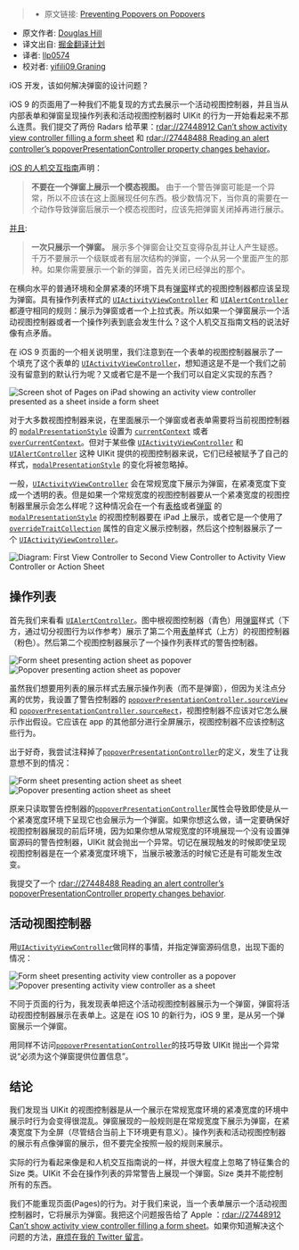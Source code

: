 > * 原文链接: [Preventing Popovers on Popovers
](https://pspdfkit.com/blog/2016/popovers-on-popovers/)
* 原文作者: [Douglas Hill](https://twitter.com/qdoug)
* 译文出自: [掘金翻译计划](https://github.com/xitu/gold-miner)
* 译者:  [llp0574](https://github.com/llp0574)
* 校对者: [yifili09](https://github.com/yifili09),[Graning](https://github.com/Graning)

iOS 开发，该如何解决弹窗的设计问题？

iOS 9 的页面用了一种我们不能复现的方式去展示一个活动视图控制器，并且当从内部表单和弹窗呈现操作列表和活动视图控制器时 UIKit 的行为一开始看起来不那么连贯。我们提交了两份 Radars 给苹果：[rdar://27448912 Can’t show activity view controller filling a form sheet](http://openradar.appspot.com/27448912) 和 [rdar://27448488 Reading an alert controller’s popoverPresentationController property changes behavior](http://openradar.appspot.com/27448488)。

[iOS 的人机交互指南](https://developer.apple.com/ios/human-interface-guidelines/interaction/modality/)声明：

> **不要在一个弹窗上展示一个模态视图。** 由于一个警告弹窗可能是一个异常，所以不应该在这上面展现任何东西。极少数情况下，当你真的需要在一个动作导致弹窗后展示一个模态视图时，应该先把弹窗关闭掉再进行展示。

[并且](https://developer.apple.com/ios/human-interface-guidelines/ui-views/popovers/):

> **一次只展示一个弹窗。** 展示多个弹窗会让交互变得杂乱并让人产生疑惑。千万不要展示一个级联或者有层次结构的弹窗，一个从另一个里面产生的那种。如果你需要展示一个新的弹窗，首先关闭已经弹出的那个。

在横向水平的普通环境和全屏紧凑的环境下具有[弹窗](https://developer.apple.com/reference/uikit/uimodalpresentationstyle/1621382-popover)样式的视图控制器都应该呈现为弹窗。具有操作列表样式的 [`UIActivityViewController`](https://developer.apple.com/reference/uikit/uiactivityviewcontroller) 和 [`UIAlertController`](https://developer.apple.com/reference/uikit/uialertcontroller) 都遵守相同的规则：展示为弹窗或者一个上拉式表。所以如果一个弹窗展示一个活动视图控制器或者一个操作列表到底会发生什么？这个人机交互指南文档的说法好像有点矛盾。

在 iOS 9 页面的一个相关说明里，我们注意到在一个表单的视图控制器展示了一个填充了这个表单的 [`UIActivityViewController`](https://developer.apple.com/reference/uikit/uiactivityviewcontroller)，想知道这是不是一个我们之前没有留意到的默认行为呢？又或者它是不是一个我们可以自定义实现的东西？

![Screen shot of Pages on iPad showing an activity view controller presented as a sheet inside a form sheet](https://pspdfkit.com/images/blog/2016/popovers-on-popovers/pages-sheet-in-form-sheet-59e3007e.jpg)

对于大多数视图控制器来说，在里面展示一个弹窗或者表单需要将当前视图控制器的 [`modalPresentationStyle`](https://developer.apple.com/reference/uikit/uimodalpresentationstyle) 设置为 [`currentContext`](https://developer.apple.com/reference/uikit/uimodalpresentationstyle/1621493-currentcontext) 或者 [`overCurrentContext`](https://developer.apple.com/reference/uikit/uimodalpresentationstyle/1621507-overcurrentcontext)。但对于某些像 [`UIActivityViewController`](https://developer.apple.com/reference/uikit/uiactivityviewcontroller) 和 [`UIAlertController`](https://developer.apple.com/reference/uikit/uialertcontroller) 这种 UIKit 提供的视图控制器来说，它们已经被赋予了自己的样式，[`modalPresentationStyle`](https://developer.apple.com/reference/uikit/uimodalpresentationstyle) 的变化将被忽略掉。

一般，[`UIActivityViewController`](https://developer.apple.com/reference/uikit/uiactivityviewcontroller) 会在常规宽度下展示为弹窗，在紧凑宽度下变成一个透明的表。但是如果一个常规宽度的视图控制器要从一个紧凑宽度的视图控制器里展示会怎么样呢？这种情况会在一个有[表格](https://developer.apple.com/reference/uikit/uimodalpresentationstyle/1621491-formsheet)或者[弹窗](https://developer.apple.com/reference/uikit/uimodalpresentationstyle/1621382-popover) 的 [`modalPresentationStyle`](https://developer.apple.com/reference/uikit/uimodalpresentationstyle) 的视图控制器要在 iPad 上展示，或者它是一个使用了 [`overrideTraitCollection`](https://developer.apple.com/reference/uikit/uipresentationcontroller/1618335-overridetraitcollection) 属性的自定义展示控制器，然后这个控制器展示了一个 [`UIActivityViewController`](https://developer.apple.com/reference/uikit/uiactivityviewcontroller)。

![Diagram: First View Controller to Second View Controller to Activity View Controller or Action Sheet](https://pspdfkit.com/images/blog/2016/popovers-on-popovers/diagram-23ed42d7.png)

## 操作列表

首先我们来看看 [`UIAlertController`](https://developer.apple.com/reference/uikit/uialertcontroller)。图中根视图控制器（青色）用[弹窗](https://developer.apple.com/reference/uikit/uimodalpresentationstyle/1621382-popover)样式（下方，通过切分视图行为以作参考）展示了第二个用[表单](https://developer.apple.com/reference/uikit/uimodalpresentationstyle/1621491-formsheet)样式（上方）的视图控制器（粉色）。然后第二个视图控制器展示了一个操作列表样式的警告控制器。

![Form sheet presenting action sheet as popover](https://pspdfkit.com/images/blog/2016/popovers-on-popovers/form-sheet-action-popover-c90794ab.jpg) ![Popover presenting action sheet as popover](https://pspdfkit.com/images/blog/2016/popovers-on-popovers/popover-action-popover-fca43393.jpg)

虽然我们想要用列表的展示样式去展示操作列表（而不是弹窗），但因为关注点分离的优势，我设置了警告控制器的 [`popoverPresentationController.sourceView`](https://developer.apple.com/reference/uikit/uipopoverpresentationcontroller/1622313-sourceview) 和 [`popoverPresentationController.sourceRect`](https://developer.apple.com/reference/uikit/uipopoverpresentationcontroller/1622324-sourcerect)，视图控制器不应该对它怎么展示作出假设。它应该在 app 的其他部分进行全屏展示，视图控制器不应该控制这些行为。

出于好奇，我尝试注释掉了[`popoverPresentationController`](https://developer.apple.com/reference/uikit/uiviewcontroller/1621428-popoverpresentationcontroller)的定义，发生了让我意想不到的情况：

![Form sheet presenting action sheet as sheet](https://pspdfkit.com/images/blog/2016/popovers-on-popovers/form-sheet-action-sheet-38753715.jpg) ![Popover presenting action sheet as sheet](https://pspdfkit.com/images/blog/2016/popovers-on-popovers/popover-action-sheet-2b011d4f.jpg)

原来只读取警告控制器的[`popoverPresentationController`](https://developer.apple.com/reference/uikit/uiviewcontroller/1621428-popoverpresentationcontroller)属性会导致即使是从一个紧凑宽度环境下呈现它也会展示为一个弹窗。如果你想这么做，请一定要确保好视图控制器展现的前后环境，因为如果你想从常规宽度的环境展现一个没有设置弹窗源码的警告控制器，UIKit 就会抛出一个异常。切记在展现触发的时候即使呈现视图控制器是在一个紧凑宽度环境下，当展示被激活的时候它还是有可能发生改变。

我提交了一个 [rdar://27448488 Reading an alert controller’s popoverPresentationController property changes behavior](http://openradar.appspot.com/27448488).

## 活动视图控制器

用[`UIActivityViewController`](https://developer.apple.com/reference/uikit/uiactivityviewcontroller)做同样的事情，并指定弹窗源码信息，出现下面的情况：

![Form sheet presenting activity view controller as a popover](https://pspdfkit.com/images/blog/2016/popovers-on-popovers/form-sheet-activity-318dfc25.jpg) ![Popover presenting activity view controller as a sheet](https://pspdfkit.com/images/blog/2016/popovers-on-popovers/popover-activity-4bde59d8.jpg)

不同于页面的行为，我发现表单把这个活动视图控制器展示为一个弹窗，弹窗将活动视图控制器展示在表单上。这是在 iOS 10 的新行为，iOS 9 里，是从另一个弹窗展示一个弹窗。

用同样不访问[`popoverPresentationController`](https://developer.apple.com/reference/uikit/uiviewcontroller/1621428-popoverpresentationcontroller)的技巧导致 UIKit 抛出一个异常说“必须为这个弹窗提供位置信息”。

## 结论

我们发现当 UIKit 的视图控制器是从一个展示在常规宽度环境的紧凑宽度的环境中展示时行为会变得很混乱。弹窗展现的一般规则是在常规宽度下展示为弹窗，在紧凑宽度下为全屏（尽管结合当前上下环境更有意义）。操作列表和活动视图控制器的展示有点像弹窗的展示，但不要完全按照一般的规则来展示。

实际的行为看起来像是和人机交互指南说的一样，并很大程度上忽略了特征集合的 Size 类。UIKit 不会在操作列表的异常警告上展现一个弹窗。Size 类并不能控制所有的东西。

我们不能重现页面(Pages)的行为。对于我们来说，当一个表单展示一个活动视图控制器时，它将展示为弹窗。我把这个问题报告给了 Apple ：[rdar://27448912 Can’t show activity view controller filling a form sheet](http://openradar.appspot.com/27448912)。如果你知道解决这个问题的方法，[麻烦在我的 Twitter 留言](https://twitter.com/qdoug)。
